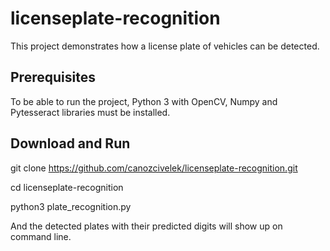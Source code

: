 # licenseplate-recognition
This project demonstrates how a license plate of vehicles can be detected.

## Prerequisites
To be able to run the project, Python 3 with OpenCV, Numpy and Pytesseract libraries must be installed.

## Download and Run
git clone https://github.com/canozcivelek/licenseplate-recognition.git

cd licenseplate-recognition

python3 plate_recognition.py

And the detected plates with their predicted digits will show up on command line.

